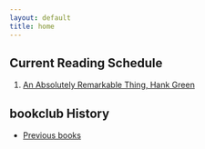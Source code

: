 ```yaml
---
layout: default
title: home
---
```


## Current Reading Schedule

1. [An Absolutely Remarkable Thing, Hank Green](Books/an-absolutely-remarkable-thing.md)

## bookclub History

- [Previous books](Books/past-books.md)
